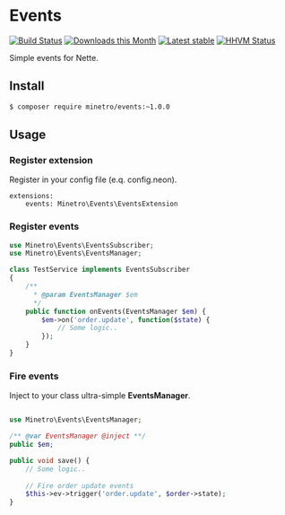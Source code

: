 # Events

[![Build Status](https://travis-ci.org/minetro/events.svg?branch=master)](https://travis-ci.org/minetro/events)
[![Downloads this Month](https://img.shields.io/packagist/dm/minetro/events.svg?style=flat)](https://packagist.org/packages/minetro/events)
[![Latest stable](https://img.shields.io/packagist/v/minetro/events.svg?style=flat)](https://packagist.org/packages/minetro/events)
[![HHVM Status](https://img.shields.io/hhvm/minetro/events.svg?style=flat)](http://hhvm.h4cc.de/package/minetro/events)

Simple events for Nette.

## Install

```sh
$ composer require minetro/events:~1.0.0
```

## Usage

### Register extension

Register in your config file (e.q. config.neon).

```neon
extensions:
    events: Minetro\Events\EventsExtension
```

### Register events

```php
use Minetro\Events\EventsSubscriber;
use Minetro\Events\EventsManager;

class TestService implements EventsSubscriber 
{
    /**
      * @param EventsManager $em
      */
    public function onEvents(EventsManager $em) {
        $em->on('order.update', function($state) {
            // Some logic..
        });
    }
}
```

### Fire events

Inject to your class ultra-simple **EventsManager**.

```php

use Minetro\Events\EventsManager;

/** @var EventsManager @inject **/
public $em;

public void save() {
    // Some logic..
    
    // Fire order update events
    $this->ev->trigger('order.update', $order->state);
}
```
